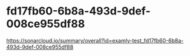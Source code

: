 # fd17fb60-6b8a-493d-9def-008ce955df88
https://sonarcloud.io/summary/overall?id=examly-test_fd17fb60-6b8a-493d-9def-008ce955df88

